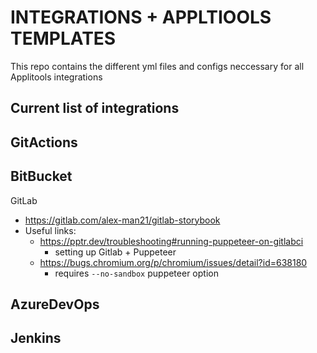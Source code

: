# INTEGRATIONS + APPLTIOOLS TEMPLATES
This repo contains the different yml files and configs neccessary for all Applitools integrations

## Current list of integrations
GitActions
- 

BitBucket
- 

GitLab
- https://gitlab.com/alex-man21/gitlab-storybook
- Useful links:
    - https://pptr.dev/troubleshooting#running-puppeteer-on-gitlabci
        - setting up Gitlab + Puppeteer
    - https://bugs.chromium.org/p/chromium/issues/detail?id=638180
        - requires `--no-sandbox` puppeteer option

AzureDevOps
- 

Jenkins
- 
